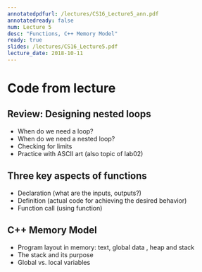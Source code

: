 ```yaml
---
annotatedpdfurl: /lectures/CS16_Lecture5_ann.pdf
annotatedready: false
num: Lecture 5
desc: "Functions, C++ Memory Model"
ready: true
slides: /lectures/CS16_Lecture5.pdf
lecture_date: 2018-10-11 
---
```


# Code from lecture


## Review: Designing nested loops
* When do we need a loop?
* When do we need a nested loop?
* Checking for limits
* Practice with ASCII art (also topic of lab02)

## Three key aspects of functions
* Declaration (what are the inputs, outputs?)
* Definition  (actual code for achieving the desired behavior)
* Function call (using function)


## C++ Memory Model
* Program layout in memory: text, global data , heap and stack
* The stack and its purpose
* Global vs. local variables






